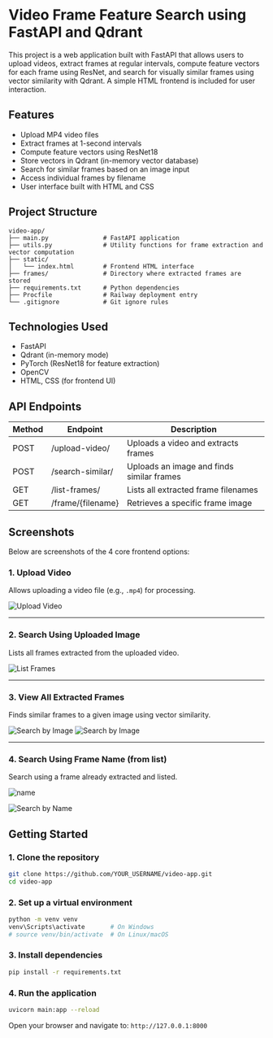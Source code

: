 # Video Frame Feature Search using FastAPI and Qdrant

This project is a web application built with FastAPI that allows users to upload videos, extract frames at regular intervals, compute feature vectors for each frame using ResNet, and search for visually similar frames using vector similarity with Qdrant. A simple HTML frontend is included for user interaction.

## Features

- Upload MP4 video files
- Extract frames at 1-second intervals
- Compute feature vectors using ResNet18
- Store vectors in Qdrant (in-memory vector database)
- Search for similar frames based on an image input
- Access individual frames by filename
- User interface built with HTML and CSS

## Project Structure

```
video-app/
├── main.py               # FastAPI application
├── utils.py              # Utility functions for frame extraction and vector computation
├── static/
│   └── index.html        # Frontend HTML interface
├── frames/               # Directory where extracted frames are stored
├── requirements.txt      # Python dependencies
├── Procfile              # Railway deployment entry
└── .gitignore            # Git ignore rules
```

## Technologies Used

- FastAPI
- Qdrant (in-memory mode)
- PyTorch (ResNet18 for feature extraction)
- OpenCV
- HTML, CSS (for frontend UI)


## API Endpoints

| Method | Endpoint            | Description                             |
|--------|---------------------|-----------------------------------------|
| POST   | /upload-video/      | Uploads a video and extracts frames     |
| POST   | /search-similar/    | Uploads an image and finds similar frames |
| GET    | /list-frames/       | Lists all extracted frame filenames     |
| GET    | /frame/{filename}   | Retrieves a specific frame image        |

## Screenshots

Below are screenshots of the 4 core frontend options:

### 1. Upload Video
Allows uploading a video file (e.g., `.mp4`) for processing.

![Upload Video](https://github.com/user-attachments/assets/930bb561-77fa-44de-a815-58a213fd31c0)



---

### 2. Search Using Uploaded Image
Lists all frames extracted from the uploaded video.


![List Frames](https://github.com/user-attachments/assets/f2bb635f-2d11-415f-a6df-85e3965516c2)



---

### 3. View All Extracted Frames 
Finds similar frames to a given image using vector similarity.


![Search by Image](https://github.com/user-attachments/assets/a49e1a62-b9cb-45f3-962c-e70db71cccc6)
![Search by Image](https://github.com/user-attachments/assets/c9c63fe8-b205-468e-83ba-7db2edffd446)



---

### 4. Search Using Frame Name (from list)
Search using a frame already extracted and listed.


![name](https://github.com/user-attachments/assets/e9975690-e94d-4532-bc60-47f23f1e1661)

![Search by Name](https://github.com/user-attachments/assets/e33cbbc7-a7a2-44df-bbed-baee895fcc39)





## Getting Started

### 1. Clone the repository

```bash
git clone https://github.com/YOUR_USERNAME/video-app.git
cd video-app
```

### 2. Set up a virtual environment

```bash
python -m venv venv
venv\Scripts\activate       # On Windows
# source venv/bin/activate  # On Linux/macOS
```

### 3. Install dependencies

```bash
pip install -r requirements.txt
```

### 4. Run the application

```bash
uvicorn main:app --reload
```

Open your browser and navigate to: `http://127.0.0.1:8000`






